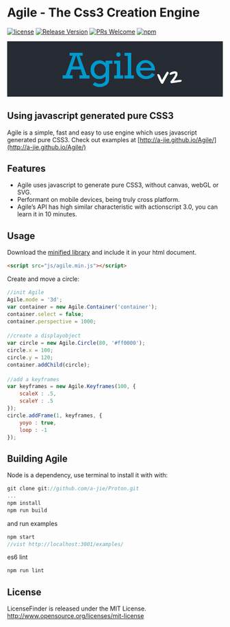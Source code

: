 Agile - The Css3 Creation Engine
======

[![license](https://img.shields.io/badge/license-MIT-brightgreen.svg?style=flat)](./LICENSE)
[![Release Version](https://img.shields.io/badge/release-2.1.0-red.svg)](https://github.com/a-jie/Agile/releases)
[![PRs Welcome](https://img.shields.io/badge/PRs-welcome-brightgreen.svg)](https://github.com/a-jie/Agile/pulls)
[![npm](https://img.shields.io/badge/npm-2.1.0-brightgreen.svg)](https://www.npmjs.com/)

![Agile banner](https://github.com/a-jie/Agile/blob/master/image/banner.png?raw=true)

## Using javascript generated pure CSS3
Agile is a simple, fast and easy to use engine which uses javascript generated pure CSS3.
Check out examples at [http://a-jie.github.io/Agile/](http://a-jie.github.io/Agile/)

## Features
- Agile uses javascript to generate pure CSS3, without canvas, webGL or SVG.
- Performant on mobile devices, being truly cross platform.
- Agile’s API has high similar characteristic with actionscript 3.0, you can learn it in 10 minutes.

## Usage
Download the [minified library](https://github.com/a-jie/Agile/blob/master/build/agile.min.js) and include it in your html document.  

```html
<script src="js/agile.min.js"></script>
```

Create and move a circle:

```javascript
//init Agile
Agile.mode = '3d';
var container = new Agile.Container('container');
container.select = false;
container.perspective = 1000;

//create a displayobject
var circle = new Agile.Circle(80, '#ff0000');
circle.x = 100;
circle.y = 120;
container.addChild(circle);

//add a keyframes
var keyframes = new Agile.Keyframes(100, {
	scaleX : .5,
	scaleY : .5
});
circle.addFrame(1, keyframes, {
	yoyo : true,
	loop : -1
}); 
```

## Building Agile
Node is a dependency, use terminal to install it with with:  

```javascript
git clone git://github.com/a-jie/Proton.git
...
npm install
npm run build
``` 

and run examples 

```javascript
npm start
//vist http://localhost:3001/examples/
```

es6 lint

```javascript
npm run lint
```

## License
LicenseFinder is released under the MIT License. http://www.opensource.org/licenses/mit-license
